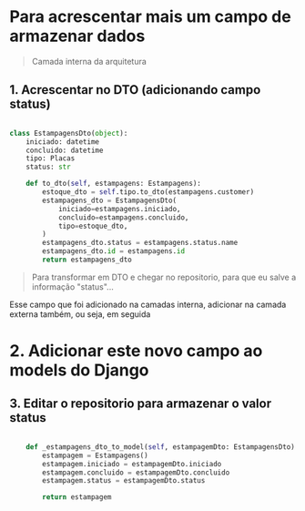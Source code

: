 # Para acrescentar mais um campo de armazenar dados

> Camada interna da arquitetura
## 1. Acrescentar no DTO (adicionando campo status)

```py

class EstampagensDto(object):
    iniciado: datetime 
    concluido: datetime
    tipo: Placas
    status: str

    def to_dto(self, estampagens: Estampagens):
        estoque_dto = self.tipo.to_dto(estampagens.customer)
        estampagens_dto = EstampagensDto(
            iniciado=estampagens.iniciado, 
            concluido=estampagens.concluido, 
            tipo=estoque_dto,
        )
        estampagens_dto.status = estampagens.status.name
        estampagens_dto.id = estampagens.id
        return estampagens_dto

```

> Para transformar em DTO e chegar no repositorio, para que eu salve a informação "status"...

Esse campo que foi adicionado na camadas interna, adicionar na camada externa também, ou seja, em seguida

# 2. Adicionar este novo campo ao models do Django

## 3. Editar o repositorio para armazenar o valor status

```py

    def _estampagens_dto_to_model(self, estampagemDto: EstampagensDto):
        estampagem = Estampagens()
        estampagem.iniciado = estampagemDto.iniciado
        estampagem.concluido = estampagemDto.concluido
        estampagem.status = estampagemDto.status

        return estampagem
        
```